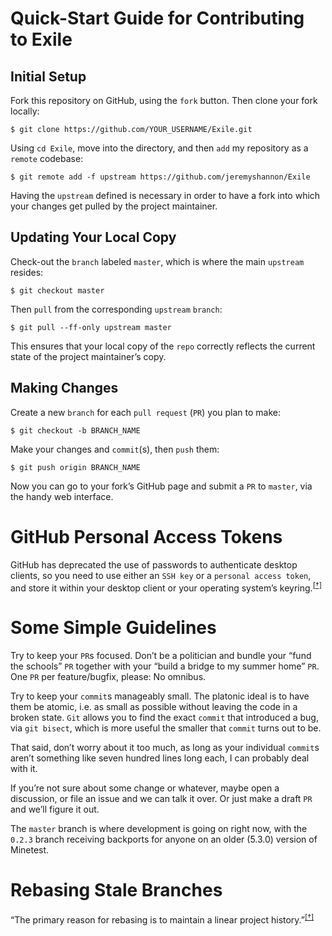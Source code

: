 # Quick-Start Guide for Contributing to Exile

## Initial Setup
Fork this repository on GitHub, using the `fork` button.
Then clone your fork locally:

	$ git clone https://github.com/YOUR_USERNAME/Exile.git

Using `cd Exile`, move into the directory, and then `add` my repository as a `remote` codebase:

	$ git remote add -f upstream https://github.com/jeremyshannon/Exile

Having the `upstream` defined is necessary in order to have a fork into which your changes get pulled by the project maintainer.

## Updating Your Local Copy
Check-out the `branch` labeled `master`, which is where the main `upstream` resides:

	$ git checkout master

Then `pull` from the corresponding `upstream` `branch`:

	$ git pull --ff-only upstream master

This ensures that your local copy of the `repo` correctly reflects the current state of the project maintainer’s copy.

## Making Changes
Create a new `branch` for each `pull request` (`PR`) you plan to make:

	$ git checkout -b BRANCH_NAME

Make your changes and `commit`(s), then `push` them:

	$ git push origin BRANCH_NAME

Now you can go to your fork’s GitHub page and submit a `PR` to `master`, via the handy web interface.

# GitHub Personal Access Tokens
GitHub has deprecated the use of passwords to authenticate desktop clients, so you need to use either an `SSH key` or a `personal access token`, and store it within your desktop client or your operating system’s keyring.<sup>[[†]](https://docs.github.com/en/authentication/keeping-your-account-and-data-secure/creating-a-personal-access-token)</sup>

# Some Simple Guidelines
Try to keep your `PR`s focused. Don’t be a politician and bundle your “fund the schools” `PR` together with your “build a bridge to my summer home” `PR`. One `PR` per feature/bugfix, please: No omnibus.

Try to keep your `commit`s manageably small. The platonic ideal is to have them be atomic, i.e. as small as possible without leaving the code in a broken state. `Git` allows you to find the exact `commit` that introduced a bug, via `git bisect`, which is more useful the smaller that `commit` turns out to be.

That said, don’t worry about it too much, as long as your individual `commit`s aren’t something like seven hundred lines long each, I can probably deal with it.

If you’re not sure about some change or whatever, maybe open a discussion, or file an issue and we can talk it over. Or just make a draft `PR` and we’ll figure it out.

The `master` branch is where development is going on right now, with the `0.2.3` branch receiving backports for anyone on an older (5.3.0) version of Minetest.

# Rebasing Stale Branches
“The primary reason for rebasing is to maintain a linear project history.”<sup>[[†]](https://www.atlassian.com/git/tutorials/rewriting-history/git-rebase)</sup>
